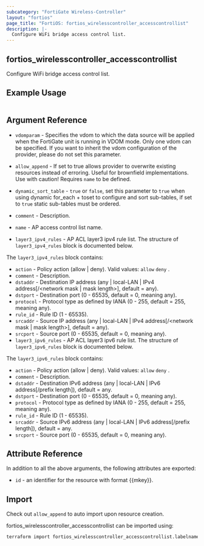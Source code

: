 ```yaml
---
subcategory: "FortiGate Wireless-Controller"
layout: "fortios"
page_title: "FortiOS: fortios_wirelesscontroller_accesscontrollist"
description: |-
  Configure WiFi bridge access control list.
---
```


## fortios_wirelesscontroller_accesscontrollist
Configure WiFi bridge access control list.

## Example Usage

```hcl

```

## Argument Reference
* `vdomparam` - Specifies the vdom to which the data source will be applied when the FortiGate unit is running in VDOM mode. Only one vdom can be specified. If you want to inherit the vdom configuration of the provider, please do not set this parameter.
* `allow_append` - If set to true allows provider to overwrite existing resources instead of erroring. Useful for brownfield implementations. Use with caution! Requires `name` to be defined.
* `dynamic_sort_table` - `true` or `false`, set this parameter to `true` when using dynamic for_each + toset to configure and sort sub-tables, if set to `true` static sub-tables must be ordered.

* `comment` - Description.
* `name` - AP access control list name.
* `layer3_ipv4_rules` - AP ACL layer3 ipv4 rule list. The structure of `layer3_ipv4_rules` block is documented below.

The `layer3_ipv4_rules` block contains:

* `action` - Policy action (allow | deny). Valid values: `allow` `deny` .
* `comment` - Description.
* `dstaddr` - Destination IP address (any | local-LAN | IPv4 address[/<network mask | mask length>], default = any).
* `dstport` - Destination port (0 - 65535, default = 0, meaning any).
* `protocol` - Protocol type as defined by IANA (0 - 255, default = 255, meaning any).
* `rule_id` - Rule ID (1 - 65535).
* `srcaddr` - Source IP address (any | local-LAN | IPv4 address[/<network mask | mask length>], default = any).
* `srcport` - Source port (0 - 65535, default = 0, meaning any).
* `layer3_ipv6_rules` - AP ACL layer3 ipv6 rule list. The structure of `layer3_ipv6_rules` block is documented below.

The `layer3_ipv6_rules` block contains:

* `action` - Policy action (allow | deny). Valid values: `allow` `deny` .
* `comment` - Description.
* `dstaddr` - Destination IPv6 address (any | local-LAN | IPv6 address[/prefix length]), default = any.
* `dstport` - Destination port (0 - 65535, default = 0, meaning any).
* `protocol` - Protocol type as defined by IANA (0 - 255, default = 255, meaning any).
* `rule_id` - Rule ID (1 - 65535).
* `srcaddr` - Source IPv6 address (any | local-LAN | IPv6 address[/prefix length]), default = any.
* `srcport` - Source port (0 - 65535, default = 0, meaning any).

## Attribute Reference

In addition to all the above arguments, the following attributes are exported:
* `id` - an identifier for the resource with format {{mkey}}.

## Import

Check out `allow_append` to auto import upon resource creation.

fortios_wirelesscontroller_accesscontrollist can be imported using:
```sh
terraform import fortios_wirelesscontroller_accesscontrollist.labelname {{mkey}}
```
